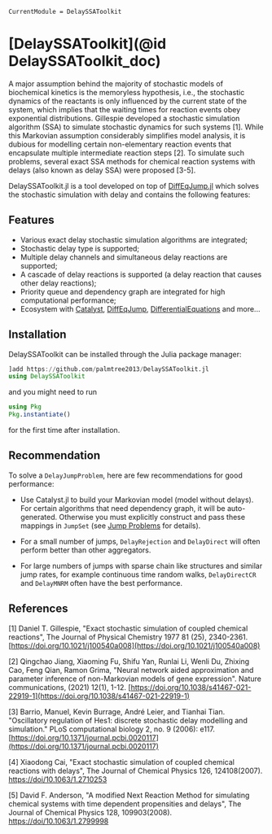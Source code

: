 ```@meta
CurrentModule = DelaySSAToolkit
```

# [DelaySSAToolkit](@id DelaySSAToolkit_doc)

A major assumption behind the majority of stochastic models of biochemical kinetics is the memoryless hypothesis, i.e., the stochastic dynamics of the reactants is only influenced by the current state of the system, which implies that the waiting times for reaction events obey exponential distributions. Gillespie developed a stochastic simulation algorithm (SSA) to simulate stochastic dynamics for such systems [1].  While this Markovian assumption considerably simplifies model analysis, it is dubious for modelling certain non-elementary reaction events that encapsulate multiple intermediate reaction steps [2]. To simulate such problems, several exact SSA methods for chemical reaction systems with delays (also known as delay SSA) were proposed [3-5]. 

DelaySSAToolkit.jl is a tool developed on top of [DiffEqJump.jl](https://github.com/SciML/DiffEqJump.jl) which solves the stochastic simulation with delay and contains the following features:

## Features
- Various exact delay stochastic simulation algorithms are integrated;
- Stochastic delay type is supported;
- Multiple delay channels and simultaneous delay reactions are supported;
- A cascade of delay reactions is supported (a delay reaction that causes other delay reactions);
- Priority queue and dependency graph are integrated for high computational performance;
- Ecosystem with [Catalyst](https://github.com/SciML/Catalyst.jl), [DiffEqJump](https://github.com/SciML/DiffEqJump.jl), [DifferentialEquations](https://github.com/JuliaDiffEq/DifferentialEquations.jl) and more...

## Installation

DelaySSAToolkit can be installed through the Julia package manager:
```julia
]add https://github.com/palmtree2013/DelaySSAToolkit.jl
using DelaySSAToolkit
```
and you might need to run
```julia
using Pkg
Pkg.instantiate()
```
for the first time after installation.

## Recommendation  
To solve a `DelayJumpProblem`, here are few recommendations for good performance:

- Use Catalyst.jl to build your Markovian model (model without delays). For certain algorithms that need dependency graph, it will be auto-generated. Otherwise you must explicitly construct and pass these mappings in `JumpSet` (see [Jump Problems](https://diffeq.sciml.ai/stable/types/jump_types/#Jump-Problems) for details).

- For a small number of jumps, `DelayRejection` and `DelayDirect` will often perform better than other aggregators.

- For large numbers of jumps with sparse chain like structures and similar jump rates, for example continuous time random walks, `DelayDirectCR` and `DelayMNRM` often have the best performance.

## References

[1] Daniel T. Gillespie, "Exact stochastic simulation of coupled chemical reactions", The Journal of Physical Chemistry 1977 81 (25), 2340-2361.
[https://doi.org/10.1021/j100540a008](https://doi.org/10.1021/j100540a008)

[2] Qingchao Jiang, Xiaoming Fu, Shifu Yan, Runlai Li, Wenli Du, Zhixing Cao, Feng Qian, Ramon Grima, "Neural network aided approximation and parameter inference of non-Markovian models of gene expression". Nature communications, (2021) 12(1), 1-12. [https://doi.org/10.1038/s41467-021-22919-1](https://doi.org/10.1038/s41467-021-22919-1)

[3] Barrio, Manuel, Kevin Burrage, André Leier, and Tianhai Tian. "Oscillatory regulation of Hes1: discrete stochastic delay modelling and simulation." PLoS computational biology 2, no. 9 (2006): e117. [https://doi.org/10.1371/journal.pcbi.0020117](https://doi.org/10.1371/journal.pcbi.0020117)

[4] Xiaodong Cai, "Exact stochastic simulation of coupled chemical reactions with delays", The Journal of Chemical Physics 126, 124108(2007).
[https://doi/10.1063/1.2710253](https://aip.scitation.org/doi/10.1063/1.2710253)

[5] David F. Anderson, "A modified Next Reaction Method for simulating chemical systems with time dependent propensities and delays", The Journal of Chemical Physics 128, 109903(2008).
[https://doi/10.1063/1.2799998](https://aip.scitation.org/doi/10.1063/1.2799998)

